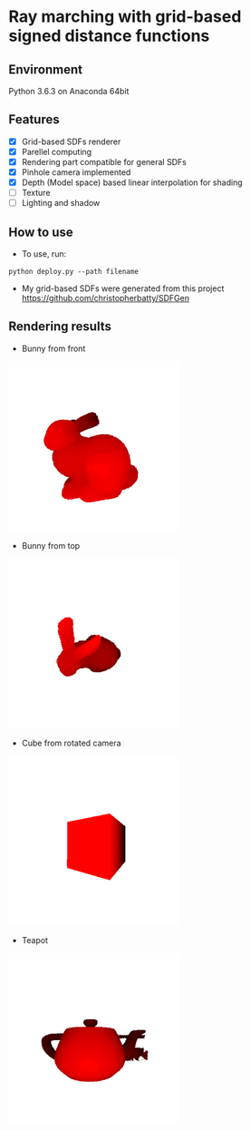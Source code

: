 # Ray marching with grid-based signed distance functions
## Environment  
Python 3.6.3 on Anaconda 64bit  

## Features  
- [x] Grid-based SDFs renderer  
- [x] Parellel computing  
- [x] Rendering part compatible for general SDFs   
- [x] Pinhole camera implemented  
- [x] Depth (Model space) based linear interpolation for shading  
- [ ] Texture
- [ ] Lighting and shadow

## How to use  
* To use, run:  
~~~
python deploy.py --path filename
~~~
* My grid-based SDFs were generated from this project  
https://github.com/christopherbatty/SDFGen  

## Rendering results  
* Bunny from front 
<img src="./result_bunny_front.png" width="300">

* Bunny from top  
<img src="./result_bunny_top.png" width="300">

* Cube from rotated camera  
<img src="./result_cube_rotated.png" width="300">

* Teapot    
<img src="./result_teapot.png" width="300">
